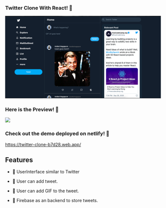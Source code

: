 


###  Twitter Clone With React! 👋

![](assets/twitter.png)

### Here is the Preview! 👯

![](twitter-clone.gif)


###  Check out the demo deployed on netlify! 👋
https://twitter-clone-b7d28.web.app/



## Features

- 🔭 UserInterface similar to Twitter

- 🌱 User can add tweet.

- 🥅 User can add GIF to the tweet.

- 👯 Firebase as an backend to store tweets.

